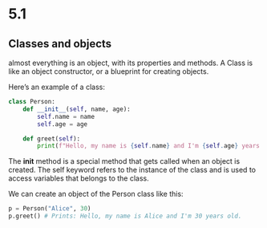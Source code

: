 # 5.1

## Classes and objects

almost everything is an object, with its properties and methods. A Class is like an object constructor, or a blueprint for creating objects.

Here’s an example of a class:

````python
class Person:
    def __init__(self, name, age):
        self.name = name
        self.age = age

    def greet(self):
        print(f"Hello, my name is {self.name} and I'm {self.age} years old.")
````

The __init__ method is a special method that gets called when an object is created. The self keyword refers to the instance of the class and is used to access variables that belongs to the class.

We can create an object of the Person class like this:

````python
p = Person("Alice", 30)
p.greet() # Prints: Hello, my name is Alice and I'm 30 years old.
````
